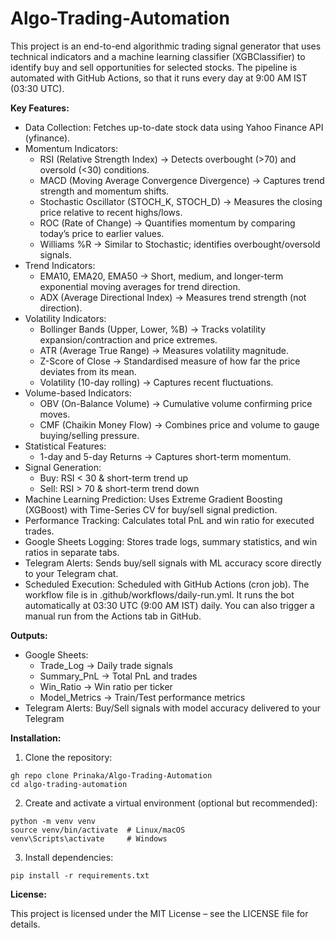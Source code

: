 # Algo-Trading-Automation
This project is an end-to-end algorithmic trading signal generator that uses technical indicators and a machine learning classifier (XGBClassifier) to identify buy and sell opportunities for selected stocks. The pipeline is automated with GitHub Actions, so that it runs every day at 9:00 AM IST (03:30 UTC).

**Key Features:**

* Data Collection: Fetches up-to-date stock data using Yahoo Finance API (yfinance).
* Momentum Indicators:
  - RSI (Relative Strength Index) → Detects overbought (>70) and oversold (<30) conditions.
  - MACD (Moving Average Convergence Divergence) → Captures trend strength and momentum shifts.
  - Stochastic Oscillator (STOCH_K, STOCH_D) → Measures the closing price relative to recent highs/lows.
  - ROC (Rate of Change) → Quantifies momentum by comparing today’s price to earlier values.
  - Williams %R → Similar to Stochastic; identifies overbought/oversold signals.
* Trend Indicators:
  - EMA10, EMA20, EMA50 → Short, medium, and longer-term exponential moving averages for trend direction.
  - ADX (Average Directional Index) → Measures trend strength (not direction).
* Volatility Indicators:
  - Bollinger Bands (Upper, Lower, %B) → Tracks volatility expansion/contraction and price extremes.
  - ATR (Average True Range) → Measures volatility magnitude.
  - Z-Score of Close → Standardised measure of how far the price deviates from its mean.
  - Volatility (10-day rolling) → Captures recent fluctuations.
* Volume-based Indicators:
  - OBV (On-Balance Volume) → Cumulative volume confirming price moves.
  - CMF (Chaikin Money Flow) → Combines price and volume to gauge buying/selling pressure.
* Statistical Features:
  - 1-day and 5-day Returns → Captures short-term momentum.
* Signal Generation:
  - Buy: RSI < 30 & short-term trend up
  - Sell: RSI > 70 & short-term trend down
* Machine Learning Prediction: Uses Extreme Gradient Boosting (XGBoost) with Time-Series CV for buy/sell signal prediction.
* Performance Tracking: Calculates total PnL and win ratio for executed trades.
* Google Sheets Logging: Stores trade logs, summary statistics, and win ratios in separate tabs.
* Telegram Alerts: Sends buy/sell signals with ML accuracy score directly to your Telegram chat.
* Scheduled Execution: Scheduled with GitHub Actions (cron job). The workflow file is in .github/workflows/daily-run.yml. It runs the bot automatically at 03:30 UTC (9:00 AM IST) daily. You can also trigger a manual run from the Actions tab in GitHub.

**Outputs:**

* Google Sheets:
  - Trade_Log → Daily trade signals
  - Summary_PnL → Total PnL and trades
  - Win_Ratio → Win ratio per ticker
  - Model_Metrics → Train/Test performance metrics
* Telegram Alerts: Buy/Sell signals with model accuracy delivered to your Telegram

**Installation:**

1. Clone the repository:
```
gh repo clone Prinaka/Algo-Trading-Automation
cd algo-trading-automation
```

2. Create and activate a virtual environment (optional but recommended):
```
python -m venv venv
source venv/bin/activate  # Linux/macOS
venv\Scripts\activate     # Windows
```

3. Install dependencies:
```
pip install -r requirements.txt
```

**License:**

This project is licensed under the MIT License – see the LICENSE file for details.

